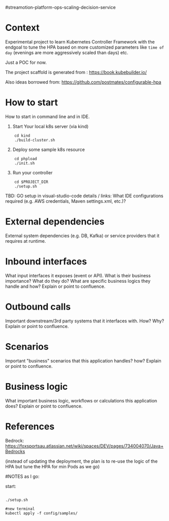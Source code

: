 #streamotion-platform-ops-scaling-decision-service
# Context

Experimental project to learn Kubernetes Controller Framework with the endgoal to tune the HPA 
based on more customized parameters like `time of day` (evenings are more aggressively scaled than days) etc. 

Just a POC for now.

The project scaffold is generated from : https://book.kubebuilder.io/ 

Also ideas borrowed from:
https://github.com/postmates/configurable-hpa 


# How to start
How to start in command line and in IDE.

1. Start Your local k8s server (via kind)

```
    cd kind
    ./build-cluster.sh
```

2. Deploy some sample k8s resource

```
    cd phpload
    ./init.sh
```

3. Run your controller
```
    cd $PROJECT_DIR
    ./setup.sh
```

TBD: GO setup in visual-studio-code details / links: What IDE configurations required (e.g. AWS credentials, Maven settings.xml, etc.)?

# External dependencies
External system dependencies (e.g. DB, Kafka) or service providers that it requires at runtime.

# Inbound interfaces
What input interfaces it exposes (event or API). What is their business importance?
What do they do? What are specific business logics they handle and how?
Explain or point to confluence.

# Outbound calls
Important downstream/3rd party systems that it interfaces with. How? Why?
Explain or point to confluence.

# Scenarios
Important "business" scenarios that this application handles? how? Explain or point to confluence.

# Business logic
What important business logic, workflows or calculations this application does? Explain or point to confluence.

# References
Bedrock: https://foxsportsau.atlassian.net/wiki/spaces/DEV/pages/734004070/Java+Bedrocks






(instead of updating the deployment, the plan is to re-use the logic of the HPA but tune the HPA for min Pods as we go)




#NOTES as I go:

start: 


```

./setup.sh

#new terminal
kubectl apply -f config/samples/
```


